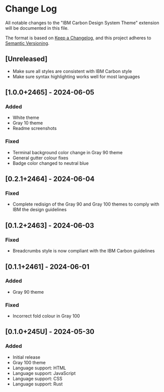 # Change Log

All notable changes to the "IBM Carbon Design System Theme" extension will be documented in this file.

The format is based on [Keep a Changelog](https://keepachangelog.com/en/1.1.0/),
and this project adheres to [Semantic Versioning](https://semver.org/spec/v2.0.0.html).


## [Unreleased]
- Make sure all styles are consistent with IBM Carbon style
- Make sure syntax highlighting works well for most languages



## [1.0.0+2465] - 2024-06-05
### Added
- White theme
- Gray 10 theme
- Readme screenshots

### Fixed
- Terminal background color change in Gray 90 theme
- General gutter colour fixes
- Badge color changed to neutral blue



## [0.2.1+2464] - 2024-06-04
### Fixed
- Complete redisign of the Gray 90 and Gray 100 themes to comply with IBM the design guidelines



## [0.1.2+2463] - 2024-06-03
### Fixed
- Breadcrumbs style is now compliant with the IBM Carbon guidelines



## [0.1.1+2461] - 2024-06-01
### Added
- Gray 90 theme

### Fixed
- Incorrect fold colour in Gray 100



## [0.1.0+245U] - 2024-05-30
### Added
- Initial release
- Gray 100 theme
- Language support: HTML
- Language support: JavaScript
- Language support: CSS
- Language support: Rust